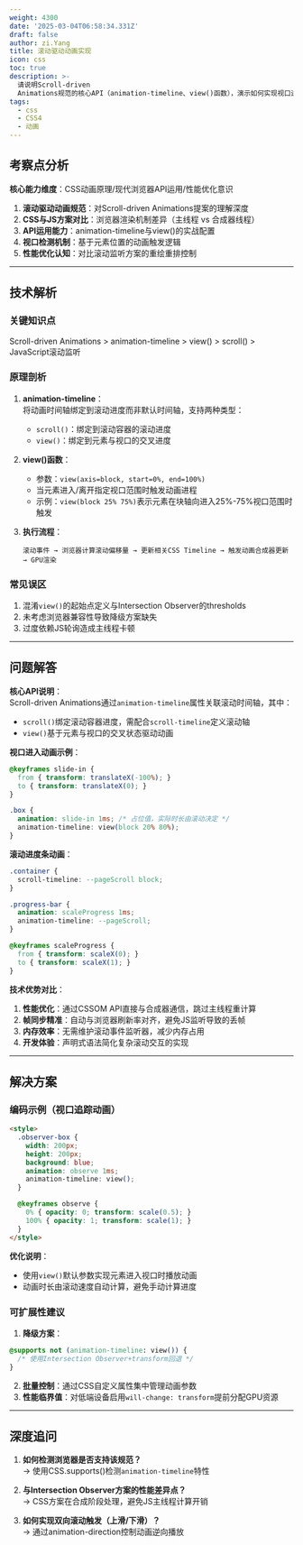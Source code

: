 ```yaml
---
weight: 4300
date: '2025-03-04T06:58:34.331Z'
draft: false
author: zi.Yang
title: 滚动驱动动画实现
icon: css
toc: true
description: >-
  请说明Scroll-driven
  Animations规范的核心API（animation-timeline、view()函数），演示如何实现视口进入动画和滚动进度条动画，并对比与传统JavaScript滚动监听方案的技术优势。
tags:
  - css
  - CSS4
  - 动画
---
```


## 考察点分析
**核心能力维度**：CSS动画原理/现代浏览器API运用/性能优化意识  
1. **滚动驱动动画规范**：对Scroll-driven Animations提案的理解深度  
2. **CSS与JS方案对比**：浏览器渲染机制差异（主线程 vs 合成器线程）  
3. **API运用能力**：animation-timeline与view()的实战配置  
4. **视口检测机制**：基于元素位置的动画触发逻辑  
5. **性能优化认知**：对比滚动监听方案的重绘重排控制  

---

## 技术解析
### 关键知识点
Scroll-driven Animations > animation-timeline > view() > scroll() > JavaScript滚动监听

### 原理剖析
1. **animation-timeline**：  
   将动画时间轴绑定到滚动进度而非默认时间轴，支持两种类型：  
   - `scroll()`：绑定到滚动容器的滚动进度  
   - `view()`：绑定到元素与视口的交叉进度  

2. **view()函数**：  
   - 参数：`view(axis=block, start=0%, end=100%)`  
   - 当元素进入/离开指定视口范围时触发动画进程  
   - 示例：`view(block 25% 75%)`表示元素在块轴向进入25%-75%视口范围时触发  

3. **执行流程**：  
   ```
   滚动事件 → 浏览器计算滚动偏移量 → 更新相关CSS Timeline → 触发动画合成器更新 → GPU渲染
   ```

### 常见误区
1. 混淆`view()`的起始点定义与Intersection Observer的thresholds  
2. 未考虑浏览器兼容性导致降级方案缺失  
3. 过度依赖JS轮询造成主线程卡顿  

---

## 问题解答
**核心API说明**：  
Scroll-driven Animations通过`animation-timeline`属性关联滚动时间轴，其中：
- `scroll()`绑定滚动容器进度，需配合`scroll-timeline`定义滚动轴
- `view()`基于元素与视口的交叉状态驱动动画

**视口进入动画示例**：  
```css
@keyframes slide-in {
  from { transform: translateX(-100%); }
  to { transform: translateX(0); }
}

.box {
  animation: slide-in 1ms; /* 占位值，实际时长由滚动决定 */
  animation-timeline: view(block 20% 80%);
}
```

**滚动进度条动画**：  
```css
.container {
  scroll-timeline: --pageScroll block;
}

.progress-bar {
  animation: scaleProgress 1ms;
  animation-timeline: --pageScroll;
}

@keyframes scaleProgress {
  from { transform: scaleX(0); }
  to { transform: scaleX(1); }
}
```

**技术优势对比**：  
1. **性能优化**：通过CSSOM API直接与合成器通信，跳过主线程重计算  
2. **帧同步精准**：自动与浏览器刷新率对齐，避免JS监听导致的丢帧  
3. **内存效率**：无需维护滚动事件监听器，减少内存占用  
4. **开发体验**：声明式语法简化复杂滚动交互的实现  

---

## 解决方案
### 编码示例（视口追踪动画）
```html
<style>
  .observer-box {
    width: 200px;
    height: 200px;
    background: blue;
    animation: observe 1ms;
    animation-timeline: view();
  }

  @keyframes observe {
    0% { opacity: 0; transform: scale(0.5); }
    100% { opacity: 1; transform: scale(1); }
  }
</style>
```
**优化说明**：  
- 使用`view()`默认参数实现元素进入视口时播放动画  
- 动画时长由滚动速度自动计算，避免手动计算进度  

### 可扩展性建议
1. **降级方案**：  
```css
@supports not (animation-timeline: view()) {
  /* 使用Intersection Observer+transform回退 */
}
```
2. **批量控制**：通过CSS自定义属性集中管理动画参数  
3. **性能临界值**：对低端设备启用`will-change: transform`提前分配GPU资源  

---

## 深度追问
1. **如何检测浏览器是否支持该规范？**  
   → 使用CSS.supports()检测`animation-timeline`特性  

2. **与Intersection Observer方案的性能差异点？**  
   → CSS方案在合成阶段处理，避免JS主线程计算开销  

3. **如何实现双向滚动触发（上滑/下滑）？**  
   → 通过animation-direction控制动画逆向播放